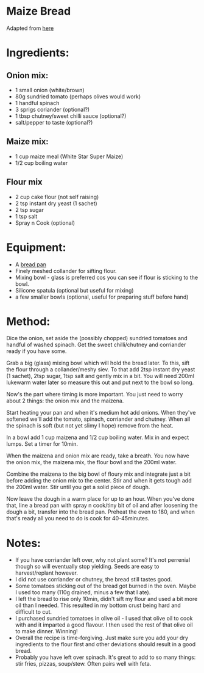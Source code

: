 Maize Bread
============
Adapted from [here](https://www.youtube.com/watch?v=OrSAXzyH-8g)

# Ingredients:
## Onion mix:
* 1 small onion (white/brown)
* 80g sundried tomato (perhaps olives would work)
* 1 handful spinach
* 3 sprigs coriander (optional?)
* 1 tbsp chutney/sweet chilli sauce (optional?)
* salt/pepper to taste (optional?)
## Maize mix:
* 1 cup maize meal (White Star Super Maize)
* 1/2 cup boiling water
## Flour mix
* 2 cup cake flour (not self raising)
* 2 tsp instant dry yeast (1 sachet)
* 2 tsp sugar
* 1 tsp salt
* Spray n Cook (optional)

# Equipment:
* A [bread pan](https://en.wikipedia.org/wiki/Bread_pan)
* Finely meshed collander for sifting flour.
* Mixing bowl - glass is preferred cos you can see if flour is sticking to the bowl.
* Silicone spatula (optional but useful for mixing)
* a few smaller bowls (optional, useful for preparing stuff before hand)

# Method:
Dice the onion, set aside the (possibly chopped) sundried tomatoes and handful of washed spinach. Get the sweet chilli/chutney and corriander ready if you have some. 

Grab a big (glass) mixing bowl which will hold the bread later. To this, sift the flour through a collander/meshy siev. To that add 2tsp instant dry yeast (1 sachet), 2tsp sugar, 1tsp salt and gently mix in a bit.
You will need 200ml lukewarm water later so measure this out and put next to the bowl so long.

Now's the part where timing is more important. You just need to worry about 2 things: the onion mix and the maizena.

Start heating your pan and when it's medium hot add onions. When they've softened we'll add the tomato, spinach, corriander and chutney. When all the spinach is soft (but not yet slimy I hope) remove from the heat.

In a bowl add 1 cup maizena and 1/2 cup boiling water. Mix in and expect lumps. Set a timer for 10min.

When the maizena and onion mix are ready, take a breath. You now have the onion mix, the maizena mix, the flour bowl and the 200ml water. 

Combine the maizena to the big bowl of floury mix and integrate just a bit before adding the onion mix to the center. Stir and when it gets tough add the 200ml water. Stir until you get a solid piece of dough. 

Now leave the dough in a warm place for up to an hour. When you've done that, line a bread pan with spray n cook/tiny bit of oil and after loosening the dough a bit, transfer into the bread pan.
Preheat the oven to 180, and when that's ready all you need to do is cook for 40-45minutes.

# Notes:
* If you have corriander left over, why not plant some? It's not perrenial though so will eventually stop yielding. Seeds are easy to harvest/replant however.
* I did not use corriander or chutney, the bread still tastes good. 
* Some tomatoes sticking out of the bread got burned in the oven. Maybe I used too many (110g drained, minus a few that I ate).
* I left the bread to rise only 10min, didn't sift my flour and used a bit more oil than I needed. This resulted in my bottom crust being hard and difficult to cut. 
* I purchased sundried tomatoes in olive oil - I used that olive oil to cook with and it imparted a good flavour. I then used the rest of that olive oil to make dinner. Winning!
* Overall the recipe is time-forgiving. Just make sure you add your dry ingredients to the flour first and other deviations should result in a good bread. 
* Probably you have left over spinach. It's great to add to so many things: stir fries, pizzas, soup/stew. Often pairs well with feta.
